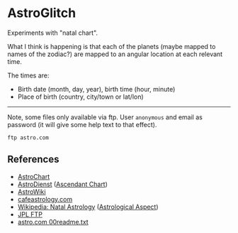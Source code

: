 AstroGlitch
===


Experiments with "natal chart".

What I think is happening is that each of the planets (maybe mapped to names of the zodiac?)
are mapped to an angular location at each relevant time.

The times are:

* Birth date (month, day, year), birth time (hour, minute)
* Place of birth (country, city/town or lat/lon)


---

Note, some files only available via ftp.
User `anonymous` and email as password (it will give some help text to that effect).

```
ftp astro.com
```




References
---

* [AstroChart](https://github.com/AstroDraw/AstroChart)
* [AstroDienst](https://www.astro.com/cgi/ade.cgi) ([Ascendant Chart](https://www.astro.com/cgi/chart.cgi?rs=3&btyp=w2gw&;))
* [AstroWiki](https://www.astro.com/astrowiki/en/Main_Page)
* [cafeastrology.com](https://cafeastrology.com)
* [Wikipedia: Natal Astrology](https://en.wikipedia.org/wiki/Natal_astrology) ([Astrological Aspect](https://en.wikipedia.org/wiki/Astrological_aspect))
* [JPL FTP](https://ssd.jpl.nasa.gov/ftp/eph/planets/Linux/)
* [astro.com 00readme.txt](https://www.astro.com/ftp/swisseph/00readme.txt)
